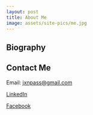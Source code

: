 ```yaml
---
layout: post
title: About Me
image: assets/site-pics/me.jpg
---
```


## Biography

## Contact Me

Email: jxnpass@gmail.com 

[LinkedIn](https://www.linkedin.com/in/jackson-passey-4102ba251/) 

[Facebook](https://www.facebook.com/jackson.passey/)



